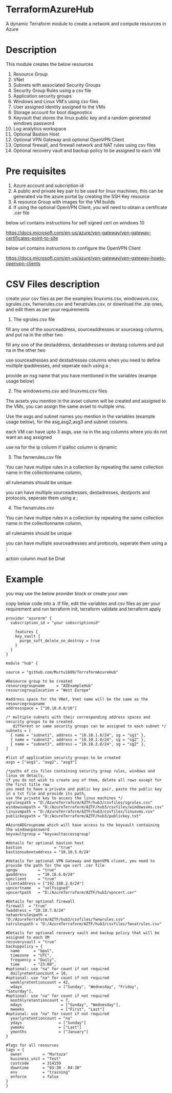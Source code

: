 # TerraformAzureHub
A dynamic Terraform module to create a network and compute resources in Azure

# Description
This module creates the below resources
1) Resource Group
2) VNet
3) Subnets with associated Security Groups
4) Security Group Rules using a csv file
5) Application security groups
6) Windows and Linux VM's using csv files
7) User assigned identity assigned to the VMs
8) Storage account for boot diagnostics
9) Keyvault that stores the linux public key and a random generated windows password
10) Log analytics workspace
11) Optional Bastion Host
12) Optional VPN Gateway and optional OpenVPN Client
13) Optional firewall, and firewall network and NAT rules using csv files
14) Optional recovery vault and backup policy to be assigned to each VM

# Pre requisites
1) Azure account and subcription id
2) A public and private key pair to be used for linux machines, this can be generated via the azure portal by creating the SSH Key resource
3) A resource Group with images for the VM builds
3) If using the optional OpenVPN Client, you will need to obtain a certificate .cer file

below url contains instructions for self signed cert on windows 10 

https://docs.microsoft.com/en-us/azure/vpn-gateway/vpn-gateway-certificates-point-to-site

below url contains instructions to configure the OpenVPN Client

https://docs.microsoft.com/en-us/azure/vpn-gateway/vpn-gateway-howto-openvpn-clients

# CSV Files description
create your csv files as per the examples linuxvms.csv, windowsvm.csv, sgrules.csv, fwnwrules.csv and fwnatrules.csv, or download the .zip ones, and edit them as per your requirements

1) The sgrules.csv file

fill any one of the sourceaddress, sourceaddresses or sourceasg columns, and put na in the other two

fill any one of the destaddress, destaddresses or destasg columns and put na in the other two

use sourceadresses and destadresses columns when you need to define multiple ipaddresses, and seperate each using a ;

provide an nsg name that you have mentioned in the variables (exampe usage below)



2) The windowsvms.csv and linuxvms.csv files

The avsets you mention in the avset column will be created and assigned to the VMs, you can assign the same avset to multiple vms.

Use the asgs and subnet names you mention in the variables (example usage below), for the asg,asg2,asg3 and subnet columns.

each VM can have upto 3 asgs, use na in the asg columns where you do not want an asg assigned

use na for the ip column if ipalloc column is dynamic



3) The fwnwrules.csv file

You can have multipe rules in a collection by repeating the same collection name in the collectionname column,

all rulenames should be unique

you can have multiple sourceadresses, destadresses, destports and protocols, seperate them using a ;


4) The fwnatrules.csv

You can have multipe rules in a collection by repeating the same collection name in the collectionname column,

all rulenames should be unique

you can have multiple sourceadresses and protocols, seperate them using a ;

action column must be Dnat

# Example

you may use the below provider block or create your own

copy below code into a .tf file, edit the variables and csv files as per your requirement and run terraform init, terraform validate and terraform apply

```
provider "azurerm" {
  subscription_id = "your subscriptionid"
  
    features {
    key_vault {
      purge_soft_delete_on_destroy = true
    }
  }
}

module "hub" {

source = "github.com/Murtu1609/TerraformAzureHub"

#Resource group to be created
resourcegroupname     = "AZExampleHub"
resourcegrouplocation = "West Europe"

#address space for the VNet, Vnet name will be the same as the resourcegroupname
addressspace = ["10.10.0.0/16"]

/* multiple subnets with their corresponding address spaces and security groups to be created.
   different or same security groups can be assigned to each subnet */
subnets = [
  { name = "subnet1", address = "10.10.1.0/24", sg = "sg1" },
  { name = "subnet2", address = "10.10.2.0/24", sg = "sg2" },
  { name = "subnet3", address = "10.10.3.0/24", sg = "sg2" },
]

#list of application security groups to be created
asgs = ["asg1", "asg2", "asg3"]

/*paths of csv files containing security group rules, windows and linux vm details, 
if you do not wish to create any of them, delete all rows except for the first title row
you need to have a private and public key pair, paste the public key in a txt file and provide its path,
use the private key to access the linux machines */
sgrulespath = "D:/AzureTerraform/AZTF/hub3/csvfiles/sgrules.csv"
windowsvmpath = "D:/AzureTerraform/AZTF/hub3/csvfiles/windowsvms.csv"
linuxvmpath = "D:/AzureTerraform/AZTF/hub3/csvfiles/linuxvms.csv"
publickeypath = "D:/AzureTerraform/AZTF/hub3/publickey.txt"

#AzureADGroupname which will have access to the keyvault containing the windowspassword
keyvaultgroup = "keyvaultaccessgroup"

#details for optional bastion host
bastion              = "true"
bastionsubnetaddress = "10.10.5.0/24"

#details for optional VPN Gateway and OpenVPN client, you need to provide the path for the vpn cert .cer file
vpngw         = "true"
gwaddress     = "10.10.6.0/24"
vpnclient     = "true"
clientaddress = ["192.168.2.0/24"]
vpncertname   = "selfsigned"
vpncertpath   = "D:/AzureTerraform/AZTF/hub3/vpncert.cer"

#Details for optional firewall
firewall  = "true"
fwaddress = "10.10.7.0/24"
networkrulespath = "D:/AzureTerraform/AZTF/hub3/csvfiles/fwnwrules.csv"
natrulespath = "D:/AzureTerraform/AZTF/hub3/csvfiles/fwnatrules.csv"

#Details for optional recovery vault and backup policy that will be assigned to each VM
recoveryvault = "true"
backuppolicy = {
  name      = "bpol",
  timezone  = "UTC",
  frequency = "Daily",
  time      = "23:00",
#optional: use "na" for count if not required
  dailyretentioncount = 10,
#optional: use "na" for count if not required
  weeklyretentioncount = 42,
  wdays                = ["Sunday", "Wednesday", "Friday", "Saturday"],
#optional: use "na" for count if not required
  monthlyretentioncount = 7,
  mdays                 = ["Sunday", "Wednesday"],
  mweeks                = ["First", "Last"]
#optional: use "na" for count if not required
  yearlyretentioncount = "na"
  ydays                = ["Sunday"]
  yweeks               = ["Last"]
  ymonths              = ["January"]
}

#Tags for all resources 
tags = {
  owner         = "Murtuza"
  business_unit = "Test"
  costcode      = 314159
  downtime      = "03:30 - 04:30"
  env           = "training"
  enforce       = false
}
}
```

